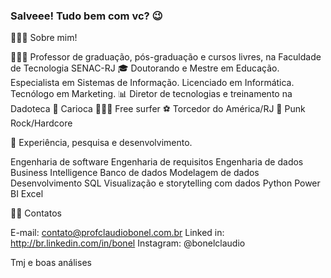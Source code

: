 ### Salveee! Tudo bem com vc? 😉

<!--
**claudiobonel/claudiobonel** is a ✨ _special_ ✨ repository because its `README.md` (this file) appears on your GitHub profile.

Here are some ideas to get you started:

- 🔭 I’m currently working on ...
- 🌱 I’m currently learning ...
- 👯 I’m looking to collaborate on ...
- 🤔 I’m looking for help with ...
- 💬 Ask me about ...
- 📫 How to reach me: ...
- 😄 Pronouns: ...
- ⚡ Fun fact: ...
-->
👨🏽‍💻 Sobre mim!

👨🏽‍🏫 Professor de graduação, pós-graduação e cursos livres, na Faculdade de Tecnologia SENAC-RJ
🎓 Doutorando e Mestre em Educação. Especialista em Sistemas de Informação. Licenciado em Informática. Tecnólogo em Marketing.
📊 Diretor de tecnologias e treinamento na Dadoteca
🌊 Carioca
🏄🏽‍♂️ Free surfer
⚽️ Torcedor do América/RJ
🎼 Punk Rock/Hardcore

🔬 Experiência, pesquisa e desenvolvimento.

Engenharia de software
Engenharia de requisitos
Engenharia de dados
Business Intelligence
Banco de dados
Modelagem de dados
Desenvolvimento SQL
Visualização e storytelling com dados
Python
Power BI
Excel

✍🏼 Contatos

E-mail: contato@profclaudiobonel.com.br
Linked in: http://br.linkedin.com/in/bonel
Instagram: @bonelclaudio

Tmj e boas análises
